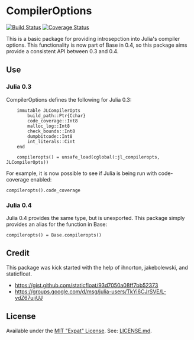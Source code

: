 # CompilerOptions

[![Build Status](https://travis-ci.org/sjkelly/CompilerOptions.jl.svg?branch=master)](https://travis-ci.org/sjkelly/CompilerOptions.jl)
[![Coverage Status](https://img.shields.io/coveralls/sjkelly/CompilerOptions.jl.svg)](https://coveralls.io/r/sjkelly/CompilerOptions.jl?branch=master)

This is a basic package for providing introsepction into Julia's compiler
options. This functionality is now part of Base in 0.4, so this package aims
provide a consistent API between 0.3 and 0.4.

## Use

### Julia 0.3

CompilerOptions defines the following for Julia 0.3:

```
    immutable JLCompilerOpts
        build_path::Ptr{Cchar}
        code_coverage::Int8
        malloc_log::Int8
        check_bounds::Int8
        dumpbitcode::Int8
        int_literals::Cint
    end

    compileropts() = unsafe_load(cglobal(:jl_compileropts, JLCompilerOpts))
```

For example, it is now possible to see if Julia is being run with code-coverage
enabled:

`compileropts().code_coverage`

### Julia 0.4

Julia 0.4 provides the same type, but is unexported. This package simply
provides an alias for the function in Base:

`compileropts() = Base.compileropts()`

## Credit
This package was kick started with the help of ihnorton, jakebolewski, and staticfloat.

* https://gist.github.com/staticfloat/93d7050a08ff7bb52373
* https://groups.google.com/d/msg/julia-users/TkYi6CJrSVE/L-ydZ67ujiUJ

## License
Available under the [MIT "Expat" License](http://en.wikipedia.org/wiki/MIT_License). See: [LICENSE.md](./LICENSE.md).

